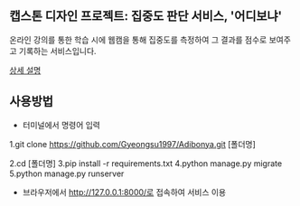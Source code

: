 ## 캡스톤 디자인 프로젝트: 집중도 판단 서비스, '어디보냐'
온라인 강의를 통한 학습 시에 웹캠을 통해 집중도를 측정하여 그 결과를 점수로 보여주고 기록하는 서비스입니다.

[상세 설명](https://gyeongsu1997.github.io/django/adibonya/)

## 사용방법
- 터미널에서 명령어 입력

1.git clone https://github.com/Gyeongsu1997/Adibonya.git [폴더명]

2.cd [폴더명]
3.pip install -r requirements.txt
4.python manage.py migrate
5.python manage.py runserver
- 브라우저에서 http://127.0.0.1:8000/로 접속하여 서비스 이용
